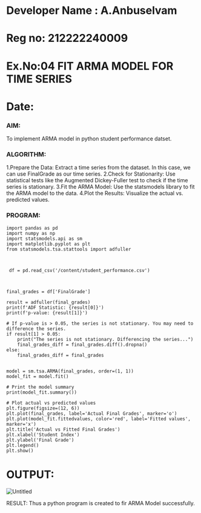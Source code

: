 # Developer Name : A.Anbuselvam
# Reg no: 212222240009

# Ex.No:04   FIT ARMA MODEL FOR TIME SERIES
# Date: 



### AIM:
To implement ARMA model in python student performance datset.
### ALGORITHM:
1.Prepare the Data: Extract a time series from the dataset. In this case, we can use FinalGrade as our time series.
2.Check for Stationarity: Use statistical tests like the Augmented Dickey-Fuller test to check if the time series is stationary.
3.Fit the ARMA Model: Use the statsmodels library to fit the ARMA model to the data.
4.Plot the Results: Visualize the actual vs. predicted values.

### PROGRAM:
```
import pandas as pd
import numpy as np
import statsmodels.api as sm
import matplotlib.pyplot as plt
from statsmodels.tsa.stattools import adfuller



 df = pd.read_csv('/content/student_performance.csv')



final_grades = df['FinalGrade']

result = adfuller(final_grades)
print(f'ADF Statistic: {result[0]}')
print(f'p-value: {result[1]}')

# If p-value is > 0.05, the series is not stationary. You may need to difference the series.
if result[1] > 0.05:
    print("The series is not stationary. Differencing the series...")
    final_grades_diff = final_grades.diff().dropna()
else:
    final_grades_diff = final_grades


model = sm.tsa.ARMA(final_grades, order=(1, 1))
model_fit = model.fit()

# Print the model summary
print(model_fit.summary())

# Plot actual vs predicted values
plt.figure(figsize=(12, 6))
plt.plot(final_grades, label='Actual Final Grades', marker='o')
plt.plot(model_fit.fittedvalues, color='red', label='Fitted values', marker='x')
plt.title('Actual vs Fitted Final Grades')
plt.xlabel('Student Index')
plt.ylabel('Final Grade')
plt.legend()
plt.show()
```

# OUTPUT:


![Untitled](https://github.com/user-attachments/assets/39c5de37-c48e-4037-a744-5e9e41a27470)


RESULT:
Thus a python program is created to fir ARMA Model successfully.
